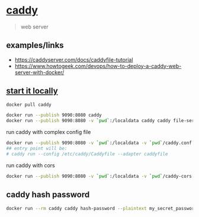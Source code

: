 # [caddy](https://registry.hub.docker.com/_/caddy)
> web server
## examples/links
* https://caddyserver.com/docs/caddyfile-tutorial
* https://www.howtogeek.com/devops/how-to-deploy-a-caddy-web-server-with-docker/

## [start it locally](https://caddyserver.com/docs/command-line)
```sh
docker pull caddy

docker run --publish 9090:8080 caddy
docker run --publish 9090:8080 -v `pwd`:/localdata caddy caddy file-server --root /localdata --browse --listen :8080
```
run caddy with complex config file
```sh
docker run --publish 9090:8080 -v `pwd`:/localdata -v `pwd`/caddy.conf:/etc/caddy/Caddyfile caddy
## entry point will be:
# caddy run --config /etc/caddy/Caddyfile --adapter caddyfile
```

run caddy with cors
```sh
docker run --publish 9090:8080 -v `pwd`:/localdata -v `pwd`/caddy-cors.conf:/etc/caddy/Caddyfile caddy
```

## caddy hash password
```sh
docker run --rm caddy caddy hash-password --plaintext my_secret_password
```
